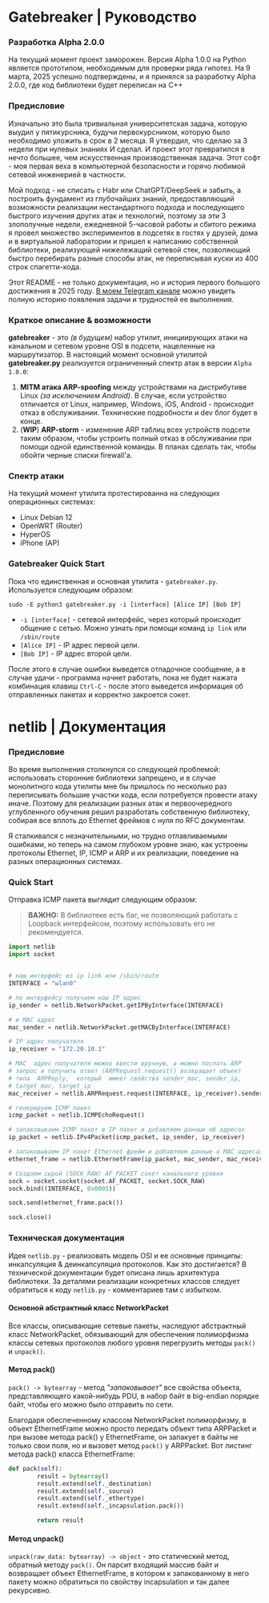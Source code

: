 # Gatebreaker | Руководство

### Разработка Alpha 2.0.0
На текущий момент проект заморожен. Версия Alpha 1.0.0 на Python является прототипом, необходимым для проверки ряда гипотез. На 9 марта, 2025 успешно подтверждены, и я принялся за разработку Alpha 2.0.0, где код библиотеки будет переписан на C++

### Предисловие
Изначально это была тривиальная университетская задача, которую выудил у пятикурсника, будучи первокурсником, которую было необходимо уложить в срок в 2 месяца. Я утвердил, что сделаю за 3 недели при нулевых знаниях И сделал. И проект этот превратился в нечто большее, чем искусственная производственная задача. Этот софт - моя первая веха в компьютерной безопасности и горячо любимой сетевой инженерией в частности.

Мой подход - не списать с Habr или ChatGPT/DeepSeek и забыть, а построить фундамент из глубочайших знаний, предоставляющий возможности реализации нестандартного подхода и последующего быстрого изучения других атак и технологий, поэтому за эти 3 злополучные недели, ежедневной 5-часовой работы и сбитого режима я провел множество экспериментов в подсетях в гостях у друзей, дома и в виртуальной лаборатории и пришел к написанию собственной библиотеки, реализующей нижележащий сетевой стек, позволяющий быстро перебирать разные способы атак, не переписывая куски из 400 строк спагетти-кода.

Этот README - не только документация, но и история первого большого достижения в 2025 году. [В моем Telegram канале](https://t.me/webpodolsk/105) можно увидеть полную историю появления задачи и трудностей ее выполнения.

### Краткое описание & возможности
**gatebreaker** - это *(в будущем)* набор утилит, инициирующих атаки на канальном и сетевом уровне OSI в подсети, нацеленные на маршрутизатор. В настоящий момент основной утилитой **gatebreaker.py** реализуется ограниченный спектр атак в версии `Alpha 1.0.0`:

1. **MITM атака ARP-spoofing** между устройствами на дистрибутиве Linux *(за исключением Android)*. В случае, если устройство отличается от Linux, например, Windows, iOS, Android - происходит отказ в обслуживании. Технические подробности и dev блог будет в конце.
2. (**WIP**) **ARP-storm** - изменение ARP таблиц всех устройств подсети таким образом, чтобы устроить полный отказ в обслуживании при помощи одной единственной команды. В планах сделать так, чтобы обойти черные списки firewall'а.

### Спектр атаки
На текущий момент утилита протестированна на следующих операционных системах:
- Linux Debian 12
- OpenWRT (Router)
- HyperOS
- iPhone (AP)

### Gatebreaker Quick Start
Пока что единственная и основная утилита - `gatebreaker.py`. Используется следующим образом:

```
sudo -E python3 gatebreaker.py -i [interface] [Alice IP] [Bob IP]
```
- `-i [interface]` - сетевой интерфейс, через который происходит общение с сетью. Можно узнать при помощи команд `ip link` или `/sbin/route`
- `[Alice IP]` - IP адрес первой цели.
- `[Bob IP]` - IP адрес второй цели.

После этого в случае ошибки выведется отладочное сообщение, а в случае удачи - программа начнет работать, пока не будет нажата комбинация клавиш `Ctrl-C` - после этого выведется информация об отправленных пакетах и корректно закроется сокет.

# netlib | Документация
### Предисловие
Во время выполнения столкнулся со следующей проблемой: использовать сторонние библиотеки запрещено, и в случае монолитного кода утилиты мне бы пришлось по несколько раз переписывать большие участки кода, если потребуется провести атаку иначе. Поэтому для реализации разных атак и первоочередного углубленного обучения решил разработать собственную библиотеку, собирая все вплоть до Ethernet фреймов с нуля по RFC документам. 

Я сталкивался с незначительными, но трудно отлавливаемыми ошибками, но теперь на самом глубоком уровне знаю, как устроены протоколы Ethernet, IP, ICMP и ARP и их реализации, поведение на разных операционных системах.

### Quick Start
Отправка ICMP пакета выглядит следующим образом:

> **ВАЖНО:** В библиотеке есть баг, не позволяющий работать с Loopback интерфейсом, поэтому использовать его не рекомендуется.

```python
import netlib
import socket


# наш интерфейс из ip link или /sbin/route
INTERFACE = "wlan0"

# по интерфейсу получаем наш IP адрес
ip_sender = netlib.NetworkPacket.getIPByInterface(INTERFACE)

# и MAC адрес
mac_sender = netlib.NetworkPacket.getMACByInterface(INTERFACE)

# IP адрес получателя
ip_receiver = "172.20.10.1"

# MAC  адрес получателя можно ввести вручную, а можно послать ARP
# запрос и получить ответ (ARPRequest.request() возвращает объект
# типа  ARPReply,  который  имеет свойства sender_mac, sender_ip,
# target_mac, target_ip
mac_receiver = netlib.ARPRequest.request(INTERFACE, ip_receiver).sender_mac

# генерируем ICMP пакет
icmp_packet = netlib.ICMPEchoRequest()

# запаковываем ICMP пакет в IP пакет и добавляем данные об адресах
ip_packet = netlib.IPv4Packet(icmp_packet, ip_sender, ip_receiver)

# запаковываем IP пакет Ethernet фрейм и добавляем данные о MAC адресах
ethernet_frame = netlib.EthernetFrame(ip_packet, mac_sender, mac_receiver)

# Создаем сырой (SOCK_RAW) AF_PACKET сокет канального уровня
sock = socket.socket(socket.AF_PACKET, socket.SOCK_RAW)
sock.bind((INTERFACE, 0x0003))

sock.send(ethernet_frame.pack())

sock.close()
```

### Техническая документация
Идея `netlib.py` - реализовать модель OSI и ее основные принципы: инкапсуляция & деинкапсуляция протоколов. Как это достигается? В технической документации будет описана лишь архитектура библиотеки. За деталями реализации конкретных классов следует обратиться к коду `netlib.py` - комментариев там с избытком.

#### Основной абстрактный класс NetworkPacket
Все классы, описывающие сетевые пакеты, наследуют абстрактный класс NetworkPacket, обязывающий для обеспечения полиморфизма классы сетевых протоколов любого уровня перегрузить методы `pack()` и `unpack()`.

#### Метод pack()
`pack() -> bytearray` - метод *"запаковывает"* все свойства объекта, представляющего какой-нибудь PDU, в набор байт в big-endian порядке байт, чтобы его можно было отправить по сети.

Благодаря обеспеченному классом NetworkPacket полиморфизму, в объект EthernetFrame можно просто передать объект типа ARPPacket и при вызове метода pack() у EthernetFrame, он запакует в байты не только свои поля, но и вызовет метод `pack()` у ARPPacket. Вот листинг метода pack() класса EthernetFrame:

```python
def pack(self):
        result = bytearray()
        result.extend(self._destination)
        result.extend(self._source)
        result.extend(self._ethertype)
        result.extend(self._incapsulation.pack())

        return result
```

#### Метод unpack()
`unpack(raw_data: bytearray) -> object` - это статический метод, обратный методу `pack()`. Он парсит входящий массив байт и возвращает объект EthernetFrame, в котором к запакованному в него пакету можно обратиться по свойству incapsulation и так далее рекурсивно.
